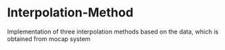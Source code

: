 # Interpolation-Method
Implementation of three interpolation methods based on the data, which is obtained from mocap system
